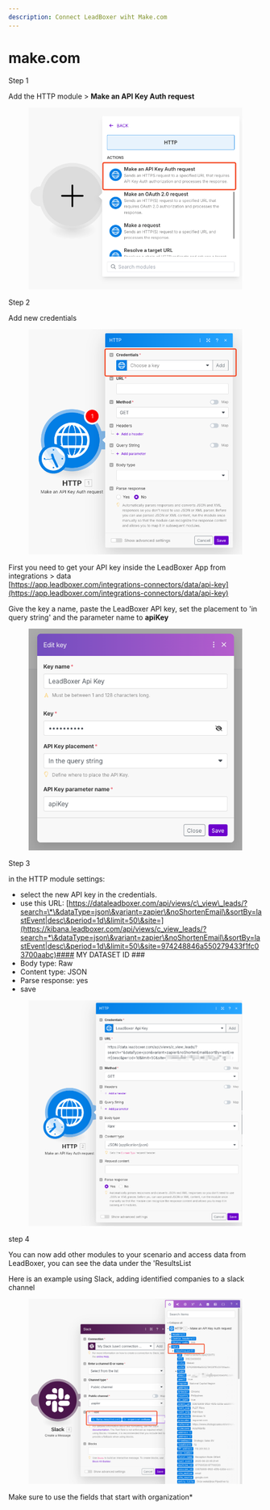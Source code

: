```yaml
---
description: Connect LeadBoxer wiht Make.com
---
```


# make.com

Step 1

Add the HTTP module > **Make an API Key Auth request**

<figure><img src="../../.gitbook/assets/SCR-20250620-kifk (1).png" alt=""><figcaption></figcaption></figure>

Step 2&#x20;

Add new credentials

<figure><img src="../../.gitbook/assets/SCR-20250620-kjlz.png" alt=""><figcaption></figcaption></figure>

First you need to get your API key inside the LeadBoxer App from integrations > data\
[https://app.leadboxer.com/integrations-connectors/data/api-key](https://app.leadboxer.com/integrations-connectors/data/api-key)

Give the key a name, paste the LeadBoxer API key, set the placement to 'in query string' and the parameter name to **apiKey**

<div align="left"><figure><img src="../../.gitbook/assets/SCR-20250620-kkyq-4.png" alt=""><figcaption></figcaption></figure></div>

Step 3

in the HTTP module settings:

* select the new API key in the credentials.
* use this URL:  [https://dataleadboxer.com/api/views/c\_view\_leads/?search=\*\&dataType=json\&variant=zapier\&noShortenEmail\&sortBy=lastEvent|desc\&period=1d\&limit=50\&site=](https://kibana.leadboxer.com/api/views/c_view_leads/?search=*\&dataType=json\&variant=zapier\&noShortenEmail\&sortBy=lastEvent|desc\&period=1d\&limit=50\&site=974248846a550279433f1fc03700aabc)#### MY DATASET ID ###
* Body type: Raw
* Content type: JSON
* Parse response: yes
* save

<figure><img src="../../.gitbook/assets/SCR-20250620-knsk.png" alt=""><figcaption></figcaption></figure>

step 4

You can now add other modules to your scenario and access data from LeadBoxer, you can see the data under the 'ResultsList

Here is an example using Slack, adding identified companies to a slack channel

<figure><img src="../../.gitbook/assets/SCR-20250620-lbtp.png" alt=""><figcaption></figcaption></figure>

Make sure to use the fields that start with organization\*
